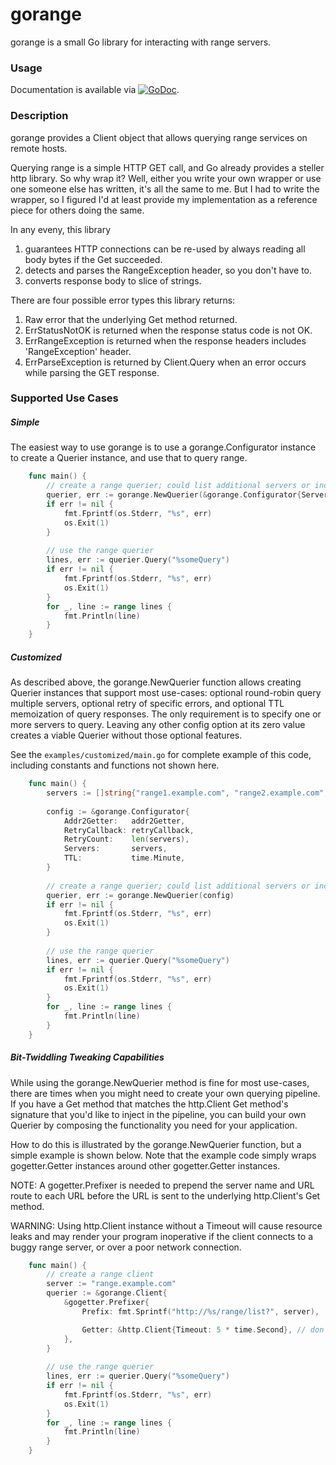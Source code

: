 # gorange

gorange is a small Go library for interacting with range servers.

### Usage

Documentation is available via
[![GoDoc](https://godoc.org/github.com/karrick/gorange?status.svg)](https://godoc.org/github.com/karrick/gorange).

### Description

gorange provides a Client object that allows querying range services on remote hosts.

Querying range is a simple HTTP GET call, and Go already provides a steller http library. So why
wrap it? Well, either you write your own wrapper or use one someone else has written, it's all the
same to me. But I had to write the wrapper, so I figured I'd at least provide my implementation as a
reference piece for others doing the same.

In any eveny, this library

1. guarantees HTTP connections can be re-used by always reading all body bytes if the Get succeeded.
1. detects and parses the RangeException header, so you don't have to.
1. converts response body to slice of strings.

There are four possible error types this library returns:

1. Raw error that the underlying Get method returned.
1. ErrStatusNotOK is returned when the response status code is not OK.
1. ErrRangeException is returned when the response headers includes 'RangeException' header.
1. ErrParseException is returned by Client.Query when an error occurs while parsing the GET
response.


### Supported Use Cases

##### Simple

The easiest way to use gorange is to use a gorange.Configurator instance to create a Querier
instance, and use that to query range. 

```Go
    func main() {
    	// create a range querier; could list additional servers or include other options as well
    	querier, err := gorange.NewQuerier(&gorange.Configurator{Servers: []string{"range.example.com"}})
    	if err != nil {
    		fmt.Fprintf(os.Stderr, "%s", err)
    		os.Exit(1)
    	}
    
    	// use the range querier
    	lines, err := querier.Query("%someQuery")
    	if err != nil {
    		fmt.Fprintf(os.Stderr, "%s", err)
    		os.Exit(1)
    	}
    	for _, line := range lines {
    		fmt.Println(line)
    	}
    }
```

##### Customized

As described above, the gorange.NewQuerier function allows creating Querier instances that support
most use-cases: optional round-robin query multiple servers, optional retry of specific errors,
and optional TTL memoization of query responses. The only requirement is to specify one or more
servers to query. Leaving any other config option at its zero value creates a viable Querier without
those optional features.

See the `examples/customized/main.go` for complete example of this code, including constants and
functions not shown here.

```Go
    func main() {
    	servers := []string{"range1.example.com", "range2.example.com", "range3.example.com"}
    
    	config := &gorange.Configurator{
    		Addr2Getter:   addr2Getter,
    		RetryCallback: retryCallback,
    		RetryCount:    len(servers),
    		Servers:       servers,
    		TTL:           time.Minute,
    	}
    
    	// create a range querier; could list additional servers or include other options as well
    	querier, err := gorange.NewQuerier(config)
    	if err != nil {
    		fmt.Fprintf(os.Stderr, "%s", err)
    		os.Exit(1)
    	}
    
    	// use the range querier
    	lines, err := querier.Query("%someQuery")
    	if err != nil {
    		fmt.Fprintf(os.Stderr, "%s", err)
    		os.Exit(1)
    	}
    	for _, line := range lines {
    		fmt.Println(line)
    	}
    }
```

##### Bit-Twiddling Tweaking Capabilities

While using the gorange.NewQuerier method is fine for most use-cases, there are times when you might
need to create your own querying pipeline. If you have a Get method that matches the http.Client Get
method's signature that you'd like to inject in the pipeline, you can build your own Querier by
composing the functionality you need for your application.

How to do this is illustrated by the gorange.NewQuerier function, but a simple example is shown
below. Note that the example code simply wraps gogetter.Getter instances around other
gogetter.Getter instances.

NOTE: A gogetter.Prefixer is needed to prepend the server name and URL route to each URL before the
URL is sent to the underlying http.Client's Get method.

WARNING: Using http.Client instance without a Timeout will cause resource leaks and may render your
program inoperative if the client connects to a buggy range server, or over a poor network
connection.

```Go
    func main() {
        // create a range client
    	server := "range.example.com"
    	querier := &gorange.Client{
    		&gogetter.Prefixer{
    			Prefix: fmt.Sprintf("http://%s/range/list?", server),

    			Getter: &http.Client{Timeout: 5 * time.Second}, // don't forget the Timeout...
    		},
    	}
    
        // use the range querier
    	lines, err := querier.Query("%someQuery")
    	if err != nil {
    		fmt.Fprintf(os.Stderr, "%s", err)
    		os.Exit(1)
    	}
    	for _, line := range lines {
    		fmt.Println(line)
    	}
    }
```
